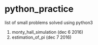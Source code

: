 # python_practice
list of small problems solved using python3

1. monty_hall_simulation (dec 6 2016)
2. estimation_of_pi (dec 7 2016)


